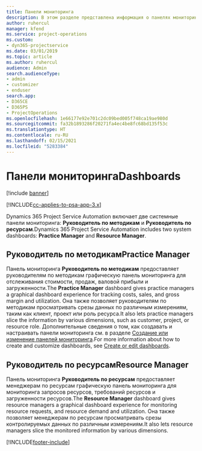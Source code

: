 ```yaml
---
title: Панели мониторинга
description: В этом разделе представлена информация о панелях мониторинга отчетности, включенных в Dynamics 365 Project Service Automation.
author: ruhercul
manager: kfend
ms.service: project-operations
ms.custom:
- dyn365-projectservice
ms.date: 03/01/2019
ms.topic: article
ms.author: ruhercul
audience: Admin
search.audienceType:
- admin
- customizer
- enduser
search.app:
- D365CE
- D365PS
- ProjectOperations
ms.openlocfilehash: 1e66177e92e701c2dc09bed005f748ca19ae980d
ms.sourcegitcommit: fa32b1893286f20271fa4ec4be8fc68bd135f53c
ms.translationtype: HT
ms.contentlocale: ru-RU
ms.lasthandoff: 02/15/2021
ms.locfileid: "5283384"
---
```

# <a name="dashboards"></a><span data-ttu-id="4e274-103">Панели мониторинга</span><span class="sxs-lookup"><span data-stu-id="4e274-103">Dashboards</span></span>

[!include [banner](../includes/psa-now-project-operations.md)]

[!INCLUDE[cc-applies-to-psa-app-3.x](../includes/cc-applies-to-psa-app-3x.md)]

<span data-ttu-id="4e274-104">Dynamics 365 Project Service Automation включает две системные панели мониторинга: **Руководитель по методикам** и **Руководитель по ресурсам**.</span><span class="sxs-lookup"><span data-stu-id="4e274-104">Dynamics 365 Project Service Automation includes two system dashboards: **Practice Manager** and **Resource Manager**.</span></span>

## <a name="practice-manager"></a><span data-ttu-id="4e274-105">Руководитель по методикам</span><span class="sxs-lookup"><span data-stu-id="4e274-105">Practice Manager</span></span> 

<span data-ttu-id="4e274-106">Панель мониторинга **Руководитель по методикам** предоставляет руководителям по методикам графическую панель мониторинга для отслеживания стоимости, продаж, валовой прибыли и загруженности.</span><span class="sxs-lookup"><span data-stu-id="4e274-106">The **Practice Manager** dashboard gives practice managers a graphical dashboard experience for tracking costs, sales, and gross margin and utilization.</span></span> <span data-ttu-id="4e274-107">Она также позволяет руководителям по методикам просматривать срезы данных по различным измерениям, таким как клиент, проект или роль ресурса.</span><span class="sxs-lookup"><span data-stu-id="4e274-107">It also lets practice managers slice the information by various dimensions, such as customer, project, or resource role.</span></span> <span data-ttu-id="4e274-108">Дополнительные сведения о том, как создавать и настраивать панели мониторинга см. в разделе [Создание или изменение панелей мониторинга](https://docs.microsoft.com/dynamics365/customerengagement/on-premises/customize/create-edit-dashboards).</span><span class="sxs-lookup"><span data-stu-id="4e274-108">For more information about how to create and customize dashboards, see [Create or edit dashboards](https://docs.microsoft.com/dynamics365/customerengagement/on-premises/customize/create-edit-dashboards).</span></span>

## <a name="resource-manager"></a><span data-ttu-id="4e274-109">Руководитель по ресурсам</span><span class="sxs-lookup"><span data-stu-id="4e274-109">Resource Manager</span></span> 

<span data-ttu-id="4e274-110">Панель мониторинга **Руководитель по ресурсам** предоставляет менеджерам по ресурсам графическую панель мониторинга для мониторинга запросов ресурсов, требований ресурсов и загруженности ресурсов.</span><span class="sxs-lookup"><span data-stu-id="4e274-110">The **Resource Manager** dashboard gives resource managers a graphical dashboard experience for monitoring resource requests, and resource demand and utilization.</span></span> <span data-ttu-id="4e274-111">Она также позволяет менеджерам по ресурсам просматривать срезы контролируемых данных по различным измерениям.</span><span class="sxs-lookup"><span data-stu-id="4e274-111">It also lets resource managers slice the monitored information by various dimensions.</span></span>


[!INCLUDE[footer-include](../includes/footer-banner.md)]